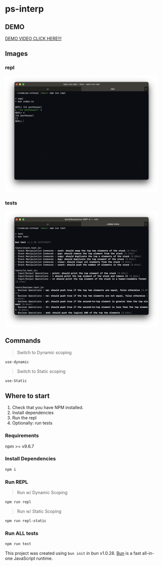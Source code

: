 # ps-interp

## DEMO

[DEMO VIDEO CLICK HERE!!!](https://youtu.be/EvNyoWcXmrY)

## Images

### repl

![repl](repl.png)

### tests

![repl](test.png)

## Commands

> Switch to Dynamic scoping

```bash
use-dynamic
```

> Switch to Static scoping

```bash
use-Static
```

## Where to start

1. Check that you have NPM installed.
2. Install dependencies
3. Run the repl
4. Optionally: run tests

### Requirements

npm >= v9.6.7

### Install Dependencies

```bash
npm i
```

### Run REPL

> Run w/ Dynamic Scoping

```bash
npm run repl
```

> Run w/ Static Scoping

```bash
npm run repl-static
```

### Run ALL tests

```bash
npm run test
```

This project was created using `bun init` in bun v1.0.28. [Bun](https://bun.sh) is a fast all-in-one JavaScript runtime.
